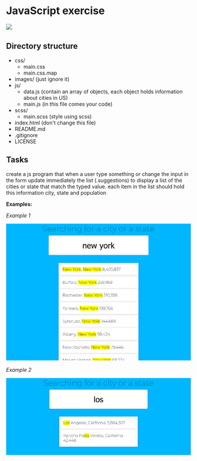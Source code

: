 # JavaScript exercise

![](./src/images/world-cities.png)

## Directory structure

- css/
  - main.css
  - main.css.map
- images/ (just ignore it)
- js/
  - data.js (contain an array of objects, each object holds information about cities in US)
  - main.js (in this file comes your code)
- scss/
  - main.scss (style using scss)
- index.html (don't change this file)
- README.md
- .gitignore
- LICENSE

## Tasks

create a js program that when a user type something or change the input in the form update immediately the list (.suggestions) to display a list of the cities or state that match the typed value. each item in the list should hold this information city, state and population

**Examples:**

_Example 1_

![](./images/world-cities-example-01.png)

_Example 2_

![](./images/world-cities-example-02.png)
